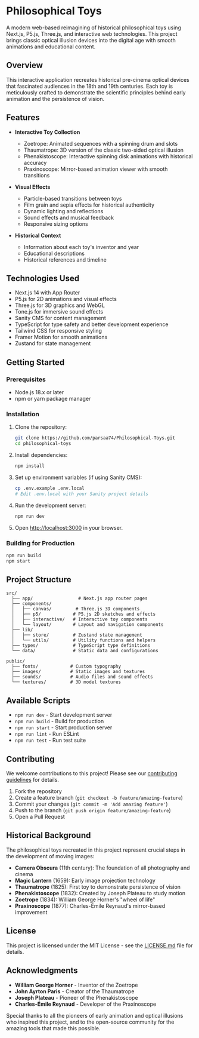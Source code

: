 # Philosophical Toys

A modern web-based reimagining of historical philosophical toys using Next.js, P5.js, Three.js, and interactive web technologies. This project brings classic optical illusion devices into the digital age with smooth animations and educational content.

## Overview

This interactive application recreates historical pre-cinema optical devices that fascinated audiences in the 18th and 19th centuries. Each toy is meticulously crafted to demonstrate the scientific principles behind early animation and the persistence of vision.

## Features

- **Interactive Toy Collection**
  - Zoetrope: Animated sequences with a spinning drum and slots
  - Thaumatrope: 3D version of the classic two-sided optical illusion
  - Phenakistoscope: Interactive spinning disk animations with historical accuracy
  - Praxinoscope: Mirror-based animation viewer with smooth transitions

- **Visual Effects**
  - Particle-based transitions between toys
  - Film grain and sepia effects for historical authenticity
  - Dynamic lighting and reflections
  - Sound effects and musical feedback
  - Responsive sizing options

- **Historical Context**
  - Information about each toy's inventor and year
  - Educational descriptions
  - Historical references and timeline

## Technologies Used

- Next.js 14 with App Router
- P5.js for 2D animations and visual effects
- Three.js for 3D graphics and WebGL
- Tone.js for immersive sound effects
- Sanity CMS for content management
- TypeScript for type safety and better development experience
- Tailwind CSS for responsive styling
- Framer Motion for smooth animations
- Zustand for state management

## Getting Started

### Prerequisites

- Node.js 18.x or later
- npm or yarn package manager

### Installation

1. Clone the repository:
   ```bash
   git clone https://github.com/parsaa74/Philosophical-Toys.git
   cd philosophical-toys
   ```

2. Install dependencies:
   ```bash
   npm install
   ```

3. Set up environment variables (if using Sanity CMS):
   ```bash
   cp .env.example .env.local
   # Edit .env.local with your Sanity project details
   ```

4. Run the development server:
   ```bash
   npm run dev
   ```

5. Open [http://localhost:3000](http://localhost:3000) in your browser.

### Building for Production

```bash
npm run build
npm start
```

## Project Structure

```
src/
  ├── app/                 # Next.js app router pages
  ├── components/
  │   ├── canvas/         # Three.js 3D components
  │   ├── p5/            # P5.js 2D sketches and effects
  │   ├── interactive/   # Interactive toy components
  │   └── layout/        # Layout and navigation components
  ├── lib/
  │   ├── store/         # Zustand state management
  │   └── utils/         # Utility functions and helpers
  ├── types/             # TypeScript type definitions
  └── data/              # Static data and configurations

public/
  ├── fonts/            # Custom typography
  ├── images/           # Static images and textures
  ├── sounds/           # Audio files and sound effects
  └── textures/         # 3D model textures
```

## Available Scripts

- `npm run dev` - Start development server
- `npm run build` - Build for production
- `npm run start` - Start production server
- `npm run lint` - Run ESLint
- `npm run test` - Run test suite

## Contributing

We welcome contributions to this project! Please see our [contributing guidelines](CONTRIBUTING.md) for details.

1. Fork the repository
2. Create a feature branch (`git checkout -b feature/amazing-feature`)
3. Commit your changes (`git commit -m 'Add amazing feature'`)
4. Push to the branch (`git push origin feature/amazing-feature`)
5. Open a Pull Request

## Historical Background

The philosophical toys recreated in this project represent crucial steps in the development of moving images:

- **Camera Obscura** (11th century): The foundation of all photography and cinema
- **Magic Lantern** (1659): Early image projection technology
- **Thaumatrope** (1825): First toy to demonstrate persistence of vision
- **Phenakistoscope** (1832): Created by Joseph Plateau to study motion
- **Zoetrope** (1834): William George Horner's "wheel of life"
- **Praxinoscope** (1877): Charles-Émile Reynaud's mirror-based improvement

## License

This project is licensed under the MIT License - see the [LICENSE.md](LICENSE.md) file for details.

## Acknowledgments

- **William George Horner** - Inventor of the Zoetrope
- **John Ayrton Paris** - Creator of the Thaumatrope
- **Joseph Plateau** - Pioneer of the Phenakistoscope
- **Charles-Émile Reynaud** - Developer of the Praxinoscope

Special thanks to all the pioneers of early animation and optical illusions who inspired this project, and to the open-source community for the amazing tools that made this possible.
